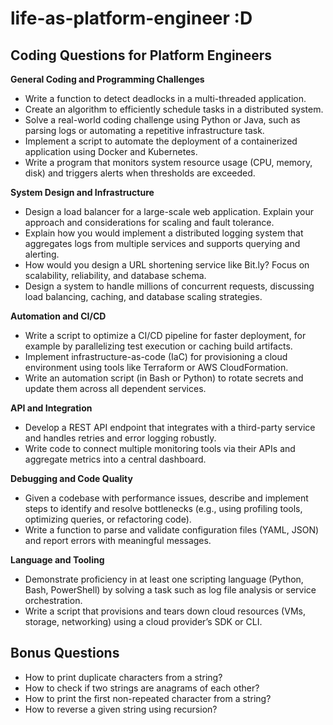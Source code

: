 # life-as-platform-engineer :D

## Coding Questions for Platform Engineers

**General Coding and Programming Challenges**

- Write a function to detect deadlocks in a multi-threaded application.
- Create an algorithm to efficiently schedule tasks in a distributed system.
- Solve a real-world coding challenge using Python or Java, such as parsing logs or automating a repetitive infrastructure task.
- Implement a script to automate the deployment of a containerized application using Docker and Kubernetes.
- Write a program that monitors system resource usage (CPU, memory, disk) and triggers alerts when thresholds are exceeded.

**System Design and Infrastructure**

- Design a load balancer for a large-scale web application. Explain your approach and considerations for scaling and fault tolerance.
- Explain how you would implement a distributed logging system that aggregates logs from multiple services and supports querying and alerting.
- How would you design a URL shortening service like Bit.ly? Focus on scalability, reliability, and database schema.
- Design a system to handle millions of concurrent requests, discussing load balancing, caching, and database scaling strategies.

**Automation and CI/CD**

- Write a script to optimize a CI/CD pipeline for faster deployment, for example by parallelizing test execution or caching build artifacts.
- Implement infrastructure-as-code (IaC) for provisioning a cloud environment using tools like Terraform or AWS CloudFormation.
- Write an automation script (in Bash or Python) to rotate secrets and update them across all dependent services.

**API and Integration**

- Develop a REST API endpoint that integrates with a third-party service and handles retries and error logging robustly.
- Write code to connect multiple monitoring tools via their APIs and aggregate metrics into a central dashboard.

**Debugging and Code Quality**

- Given a codebase with performance issues, describe and implement steps to identify and resolve bottlenecks (e.g., using profiling tools, optimizing queries, or refactoring code).
- Write a function to parse and validate configuration files (YAML, JSON) and report errors with meaningful messages.

**Language and Tooling**

- Demonstrate proficiency in at least one scripting language (Python, Bash, PowerShell) by solving a task such as log file analysis or service orchestration.
- Write a script that provisions and tears down cloud resources (VMs, storage, networking) using a cloud provider’s SDK or CLI.

## Bonus Questions

- How to print duplicate characters from a string?
- How to check if two strings are anagrams of each other?
- How to print the first non-repeated character from a string?
- How to reverse a given string using recursion?
